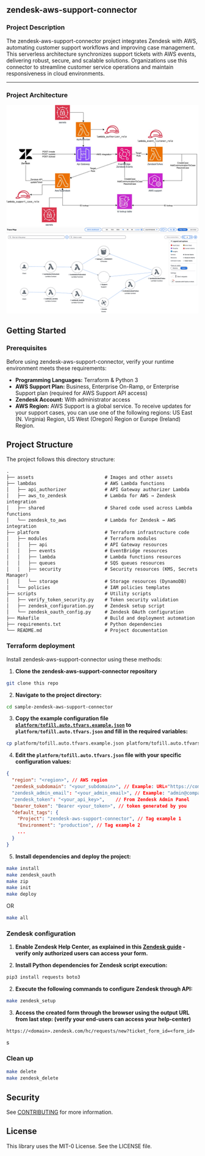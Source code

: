 ## zendesk-aws-support-connector


### Project Description
 
The zendesk-aws-support-connector project integrates Zendesk with AWS, automating customer support workflows and improving case management. This serverless architecture synchronizes support tickets with AWS events, delivering robust, secure, and scalable solutions. Organizations use this connector to streamline customer service operations and maintain responsiveness in cloud environments.

---

### Project Architecture 
![architecture diagramm](assets/zendeskarch.jpg)
![xray trace](assets/zendesk-to-aws-trace.png)

## Getting Started

### Prerequisites

Before using zendesk-aws-support-connector, verify your runtime environment meets these requirements:

- **Programming Languages:** Terraform & Python 3
- **AWS Support Plan:** Business, Enterprise On-Ramp, or Enterprise Support plan (required for AWS Support API access)
- **Zendesk Account:** With administrator access
- **AWS Region:** AWS Support is a global service. To receive updates for your support cases, you can use one of the following regions: US East (N. Virginia) Region, US West (Oregon) Region or Europe (Ireland) Region.

## Project Structure

The project follows this directory structure:

```
.
├── assets                          # Images and other assets
├── lambdas                         # AWS Lambda functions
│   ├── api_authorizer              # API Gateway authorizer Lambda
│   ├── aws_to_zendesk              # Lambda for AWS → Zendesk integration
│   ├── shared                      # Shared code used across Lambda functions
│   └── zendesk_to_aws              # Lambda for Zendesk → AWS integration
├── platform                        # Terraform infrastructure code
│   ├── modules                     # Terraform modules
│   │   ├── api                     # API Gateway resources
│   │   ├── events                  # EventBridge resources
│   │   ├── lambda                  # Lambda functions resources
│   │   ├── queues                  # SQS queues resources
│   │   ├── security                # Security resources (KMS, Secrets Manager)
│   │   └── storage                 # Storage resources (DynamoDB)
│   └── policies                    # IAM policies templates
├── scripts                         # Utility scripts
│   ├── verify_token_security.py    # Token security validation
│   ├── zendesk_configuration.py    # Zendesk setup script
│   └── zendesk_oauth_config.py     # Zendesk OAuth configuration
├── Makefile                        # Build and deployment automation
├── requirements.txt                # Python dependencies
└── README.md                       # Project documentation
```

### Terraform deployment

Install zendesk-aws-support-connector using these methods:

1. **Clone the zendesk-aws-support-connector repository**

```sh
git clone this repo
```

2. **Navigate to the project directory:**

```sh
cd sample-zendesk-aws-support-connector
```

3. **Copy the example configuration file [`platform/tofill.auto.tfvars.example.json`](./platform/tofill.auto.tfvars.example.json) to `platform/tofill.auto.tfvars.json` and fill in the required variables:**

```sh
cp platform/tofill.auto.tfvars.example.json platform/tofill.auto.tfvars.json
```

4. **Edit the `platform/tofill.auto.tfvars.json` file with your specific configuration values:**

```json
{
  "region": "<region>", // AWS region
  "zendesk_subdomain": "<your_subdomain>", // Example: URL="https://companyname.zendesk.com" then subdomain="companyname"
  "zendesk_admin_email": "<your_admin_email>", // Example: "admin@companyname.com"
  "zendesk_token": "<your_api_key>",    // From Zendesk Admin Panel
  "bearer_token": "Bearer <your_token>", // token generated by you
  "default_tags": {
    "Project": "zendesk-aws-support-connector", // Tag example 1
    "Environment": "production", // Tag example 2
    ...
  }
}
```

5. **Install dependencies and deploy the project:**

```sh
make install
make zendesk_oauth
make zip
make init
make deploy
```

OR

```sh
make all
```

### Zendesk configuration

1. **Enable Zendesk Help Center, as explained in this [Zendesk guide](https://support.zendesk.com/hc/en-us/articles/5702269234330-Enabling-and-activating-your-help-center) - verify only authorized users can access your form.**

2. **Install Python dependencies for Zendesk script execution:**

```sh
pip3 install requests boto3
```

2. **Execute the following commands to configure Zendesk through API:**

```sh
make zendesk_setup
```

3. **Access the created form through the browser using the output URL from last step: (verify your end-users can access your help-center)**
```
https://<domain>.zendesk.com/hc/requests/new?ticket_form_id=<form_id>
```
s
### Clean up

```sh
make delete
make zendesk_delete
```

## Security

See [CONTRIBUTING](CONTRIBUTING.md#security-issue-notifications) for more information.

## License

This library uses the MIT-0 License. See the LICENSE file.